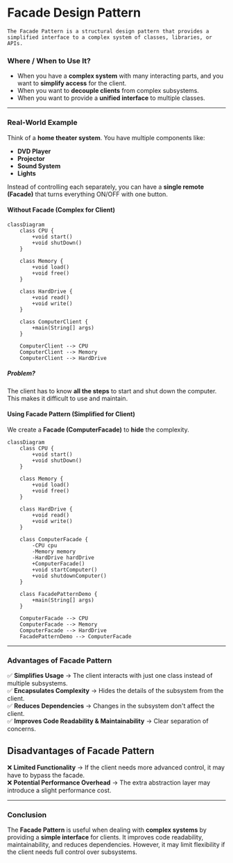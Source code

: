 # Facade Design Pattern

`The Facade Pattern is a structural design pattern that provides a simplified interface to a complex system of classes, libraries, or APIs.`

### **Where / When to Use It?**
- When you have a **complex system** with many interacting parts, and you want to **simplify access** for the client.
- When you want to **decouple clients** from complex subsystems.
- When you want to provide a **unified interface** to multiple classes.

---

### **Real-World Example**
Think of a **home theater system**. You have multiple components like:
- **DVD Player**
- **Projector**
- **Sound System**
- **Lights**

Instead of controlling each separately, you can have a **single remote (Facade)** that turns everything ON/OFF with one button.



#### **Without Facade (Complex for Client)**
```mermaid
classDiagram
    class CPU {
        +void start()
        +void shutDown()
    }

    class Memory {
        +void load()
        +void free()
    }

    class HardDrive {
        +void read()
        +void write()
    }

    class ComputerClient {
        +main(String[] args)
    }

    ComputerClient --> CPU
    ComputerClient --> Memory
    ComputerClient --> HardDrive

```
##### **Problem?**
The client has to know **all the steps** to start and shut down the computer. This makes it difficult to use and maintain.


#### **Using Facade Pattern (Simplified for Client)**
We create a **Facade (ComputerFacade)** to **hide** the complexity.

```mermaid
classDiagram
    class CPU {
        +void start()
        +void shutDown()
    }

    class Memory {
        +void load()
        +void free()
    }

    class HardDrive {
        +void read()
        +void write()
    }

    class ComputerFacade {
        -CPU cpu
        -Memory memory
        -HardDrive hardDrive
        +ComputerFacade()
        +void startComputer()
        +void shutdownComputer()
    }

    class FacadePatternDemo {
        +main(String[] args)
    }

    ComputerFacade --> CPU
    ComputerFacade --> Memory
    ComputerFacade --> HardDrive
    FacadePatternDemo --> ComputerFacade
```
---

### **Advantages of Facade Pattern**
✅ **Simplifies Usage** → The client interacts with just one class instead of multiple subsystems.  
✅ **Encapsulates Complexity** → Hides the details of the subsystem from the client.  
✅ **Reduces Dependencies** → Changes in the subsystem don't affect the client.  
✅ **Improves Code Readability & Maintainability** → Clear separation of concerns.  

## **Disadvantages of Facade Pattern**
❌ **Limited Functionality** → If the client needs more advanced control, it may have to bypass the facade.  
❌ **Potential Performance Overhead** → The extra abstraction layer may introduce a slight performance cost.  

---

### **Conclusion**
The **Facade Pattern** is useful when dealing with **complex systems** by providing a **simple interface** for clients. It improves code readability, maintainability, and reduces dependencies. However, it may limit flexibility if the client needs full control over subsystems.
